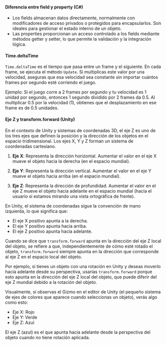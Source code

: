 #### Diferencia entre field y property (C#)
- Los fields almacenan datos directamente, normalmente con modificadores de acceso privados o protegidos para encapsularlos. Son ideales para gestionar el estado interno de un objeto. 
- Las properties proporcionan un acceso controlado a los fields mediante métodos getter y setter, lo que permite la validación y la integración lógica.

#### Time.deltaTime
`Time.deltaTime` es el tiempo que pasa entre un frame y el siguiente. En cada frame, se ejecuta el método `Update`. Si multiplicas este valor por una velocidad, aseguras que esa velocidad sea constante sin importar cuántos frames por segundo esté corriendo el juego.

Ejemplo: Si el juego corre a 2 frames por segundo y tu velocidad es 1 unidad por segundo, entonces 1 segundo dividido por 2 frames da 0.5. Al multiplicar 0.5 por la velocidad (1), obtienes que el desplazamiento en ese frame es de 0.5 unidades.

#### Eje Z y transform.forward (Unity)
En el contexto de Unity y sistemas de coordenadas 3D, el eje Z es uno de los tres ejes que definen la posición y la dirección de los objetos en el espacio tridimensional. Los ejes X, Y y Z forman un sistema de coordenadas cartesiano.

1. **Eje X**: Representa la dirección horizontal. Aumentar el valor en el eje X mueve el objeto hacia la derecha (en el espacio mundial).
    
2. **Eje Y**: Representa la dirección vertical. Aumentar el valor en el eje Y mueve el objeto hacia arriba (en el espacio mundial).
    
3. **Eje Z**: Representa la dirección de profundidad. Aumentar el valor en el eje Z mueve el objeto hacia adelante en el espacio mundial (hacia el usuario si estamos mirando una vista ortográfica de frente).
    

En Unity, el sistema de coordenadas sigue la convención de mano izquierda, lo que significa que:

- El eje X positivo apunta a la derecha.
- El eje Y positivo apunta hacia arriba.
- El eje Z positivo apunta hacia adelante.

Cuando se dice que `transform.forward` apunta en la dirección del eje Z local del objeto, se refiere a que, independientemente de cómo esté rotado el objeto, `transform.forward` siempre apunta en la dirección que corresponde al eje Z en el espacio local del objeto.

Por ejemplo, si tienes un objeto con una rotación en Unity y deseas moverlo hacia adelante desde su perspectiva, usarías `transform.forward` porque esto apunta en la dirección del eje Z local del objeto, que puede diferir del eje Z mundial debido a la rotación del objeto.

Visualmente, si observas el Gizmo en el editor de Unity (el pequeño sistema de ejes de colores que aparece cuando seleccionas un objeto), verás algo como esto:

- Eje X: Rojo
- Eje Y: Verde
- Eje Z: Azul

El eje Z (azul) es el que apunta hacia adelante desde la perspectiva del objeto cuando no tiene rotación aplicada.